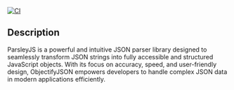 [![CI](https://github.com/luka2220/json-parser-lib/actions/workflows/node.js.yml/badge.svg)](https://github.com/luka2220/json-parser-lib/actions/workflows/node.js.yml)

## Description
ParsleyJS is a powerful and intuitive JSON parser library designed to seamlessly transform JSON strings into fully accessible and structured JavaScript objects. With its focus on accuracy, speed, and user-friendly design, ObjectifyJSON empowers developers to handle complex JSON data in modern applications efficiently.
